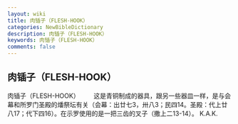 ```yaml
---
layout: wiki
title: 肉锸子（FLESH-HOOK）
categories: NewBibleDictionary
description: 肉锸子（FLESH-HOOK）
keywords: 肉锸子（FLESH-HOOK）
comments: false
---
```


## 肉锸子（FLESH-HOOK）



肉锸子（FLESH-HOOK）
　　这是青铜制成的器具，跟另一些器皿一样，是与会幕和所罗门圣殿的燔祭坛有关（会幕：出廿七3，卅八3；民四14。圣殿：代上廿八17；代下四16）。在示罗使用的是一把三齿的叉子（撒上二13-14）。
K.A.K.




